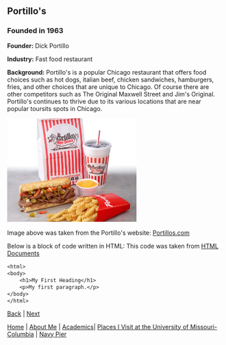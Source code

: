 ## Portillo's
### Founded in 1963

**Founder:** Dick Portillo

**Industry:** Fast food restaurant

**Background:** Portillo's is a popular Chicago restaurant that offers food choices such as hot dogs, italian beef, chicken sandwiches, hamburgers, fries, and other choices that are unique to Chicago. Of course there are other competitors such as The Original Maxwell Street and Jim's Original. Portillo's continues to thrive due to its various locations that are near popular toursits spots in Chicago.

<img src="/images/portillos.png"  width="60%" height="30%">

Image above was taken from the Portillo's website: [Portillos.com](https://order.portillos.com/)

Below is a block of code written in HTML:
This code was taken from [HTML Documents](https://www.w3schools.com/html/html_basic.asp)

<!DOCTYPE html>
    <html>
    <body>
        <h1>My First Heading</h1>
        <p>My first paragraph.</p>
    </body>
    </html>

[Back](/markdown_three.md) | [Next](/markdown_five.md)

[Home](/README.md) | [About Me](/markdown_one.md) | [Academics](/markdown_two.md)| [Places I Visit at the University of Missouri-Columbia](/markdown_three.md) | [Navy Pier](/markdown_five.md)
